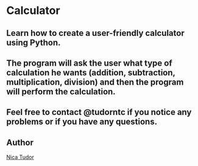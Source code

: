 # Calculator
Learn how to create a user-friendly calculator using Python.
--------
The program will ask the user what type of calculation he wants (addition, subtraction, multiplication, division) and then the program will perform the calculation.
----
Feel free to contact @tudorntc if you notice any problems or if you have any questions.
----
Author
------
[Nica Tudor](https://github.com/tudorntc)
